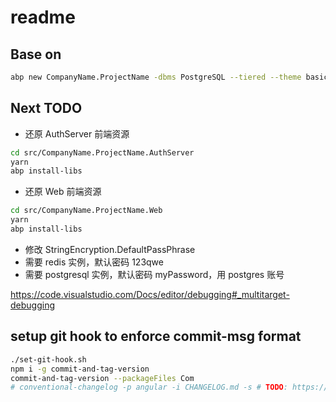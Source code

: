 # readme

## Base on

``` bash
abp new CompanyName.ProjectName -dbms PostgreSQL --tiered --theme basic -csf
```

## Next TODO

- 还原 AuthServer 前端资源

```bash
cd src/CompanyName.ProjectName.AuthServer
yarn
abp install-libs
```

- 还原 Web 前端资源

```bash
cd src/CompanyName.ProjectName.Web 
yarn
abp install-libs
```

- 修改 StringEncryption.DefaultPassPhrase
- 需要 redis 实例，默认密码 123qwe
- 需要 postgresql 实例，默认密码 myPassword，用 postgres 账号

https://code.visualstudio.com/Docs/editor/debugging#_multitarget-debugging


## setup git hook to enforce commit-msg format

```bash
./set-git-hook.sh
npm i -g commit-and-tag-version
commit-and-tag-version --packageFiles Com
# conventional-changelog -p angular -i CHANGELOG.md -s # TODO: https://github.com/absolute-version/commit-and-tag-version#bumpfiles-packagefiles-and-updaters
```
